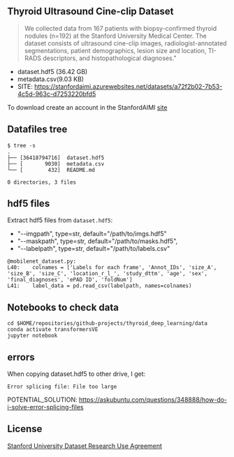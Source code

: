 ## Thyroid Ultrasound Cine-clip Dataset
> We collected data from 167 patients with biopsy-confirmed thyroid nodules (n=192) at the Stanford University Medical Center. 
The dataset consists of ultrasound cine-clip images, radiologist-annotated segmentations, patient demographics, lesion size and location, TI-RADS descriptors, and histopathological diagnoses."  
* dataset.hdf5 (36.42 GB) 
* metadata.csv(9.03 KB)
* SITE: https://stanfordaimi.azurewebsites.net/datasets/a72f2b02-7b53-4c5d-963c-d7253220bfd5 

To download create an account in the StanfordAIMI [site](https://aimiorg.b2clogin.com/aimiorg.onmicrosoft.com/b2c_1_signin_signup/oauth2/v2.0/authorize?response_type=id_token&scope=openid%20profile&client_id=e1963fdc-4746-4bc1-bc80-84dcc31df4d2&redirect_uri=https%3A%2F%2Fstanfordaimi.azurewebsites.net%2F&state=eyJpZCI6IjY2NWYxYmVjLTljMDItNGEzMS1hMzAzLWYwNzE5OTU2MGUwMiIsInRzIjoxNjYxMDU5Mzg5LCJtZXRob2QiOiJyZWRpcmVjdEludGVyYWN0aW9uIn0%3D&nonce=0b220da4-dab0-479f-8feb-1be6c5e1bf9c&client_info=1&x-client-SKU=MSAL.JS&x-client-Ver=1.3.2&client-request-id=56bf75bf-9908-4b58-9e18-2ba8fce13fc4&response_mode=fragment)

## Datafiles tree
```
$ tree -s
.
├── [36418794716]  dataset.hdf5
├── [       9030]  metadata.csv
└── [        432]  README.md

0 directories, 3 files
```

## hdf5 files
Extract hdf5 files from `dataset.hdf5`:
* "--imgpath", type=str, default="/path/to/imgs.hdf5"
* "--maskpath", type=str, default="/path/to/masks.hdf5",
* "--labelpath", type=str, default="/path/to/labels.csv"
```
@mobilenet_dataset.py:
L40:    colnames = ['Labels for each frame', 'Annot_IDs', 'size_A', 'size_B', 'size_C', 'location_r_l_', 'study_dttm', 'age', 'sex', 'final_diagnoses', 'ePAD ID', 'foldNum']
L41:    label_data = pd.read_csv(labelpath, names=colnames)
```

## Notebooks to check data
``` 
cd $HOME/repositories/github-projects/thyroid_deep_learning/data
conda activate transformersVE
jupyter notebook
```

## errors
When copying dataset.hdf5 to other drive, I get:
```
Error splicing file: File too large
```
POTENTIAL_SOLUTION: https://askubuntu.com/questions/348888/how-do-i-solve-error-splicing-files 

## License
[Stanford University Dataset Research Use Agreement](LICENSE)
